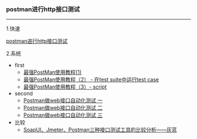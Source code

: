 ###  postman进行http接口测试

---

1.快速

[postman进行http接口测试](http://blog.csdn.net/five3/article/details/53021084)

2.系统

- first
  - [最强PostMan使用教程(1)](http://blog.csdn.net/u013613428/article/details/5155780)
  - [最强PostMan使用教程（2） - 在test suite中运行test case](http://blog.csdn.net/u013613428/article/details/51557914)
  - [最强PostMan使用教程（3）- script](http://blog.csdn.net/u013613428/article/details/78238043)
- second
  - [Postman做web接口自动化测试   一](http://blog.csdn.net/galen2016/article/details/54598329)
  - [Postman做web接口自动化测试   二](http://blog.csdn.net/galen2016/article/details/66969557)
  - [Postman做web接口自动化测试   三](http://blog.csdn.net/galen2016/article/details/68484178)
- 比较
  - [SoapUI、Jmeter、Postman三种接口测试工具的比较分析——灰蓝](http://blog.csdn.net/huilan_same/article/details/75413482)


